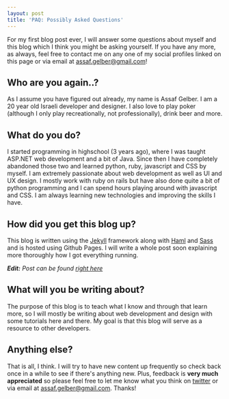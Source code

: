 ```yaml
---
layout: post
title: 'PAQ: Possibly Asked Questions'
---
```


For my first blog post ever, I will answer some questions about myself and this blog which I think you might be asking yourself. If you have any more, as always, feel free to contact me on any one of my social profiles linked on this page or via email at assaf.gelber@gmail.com!



## Who are you again..?

As I assume you have figured out already, my name is Assaf Gelber. I am a 20 year old Israeli developer and designer. I also love to play poker (although I only play recreationally, not professionally), drink beer and more.

## What do you do?

I started programming in highschool (3 years ago), where I was taught ASP.NET web development and a bit of Java. Since then I have completely abandoned those two and learned python, ruby, javascript and CSS by myself. I am extremely passionate about web development as well as UI and UX design. I mostly work with ruby on rails but have also done quite a bit of python programming and I can spend hours playing around with javascript and CSS. I am always learning new technologies and improving the skills I have.

## How did you get this blog up?

This blog is written using the [Jekyll](http://jekyllrb.com) framework along with [Haml](http://haml.info) and [Sass](http://sass-lang.com)	and is hosted using Github Pages. I will write a whole post soon explaining more thoroughly how I got everything running.

_**Edit:** Post can be found [right here](/jekyll-haml-sass-on-github-pages/)_

## What will you be writing about?

The purpose of this blog is to teach what I know and through that learn more, so I will mostly be writing about web development and design with some tutorials here and there. My goal is that this blog will serve as a resource to other developers.

## Anything else?

That is all, I think. I will try to have new content up frequently so check back once in a while to see if there's anything new. Plus, feedback is **very much appreciated** so please feel free to let me know what you think on [twitter](https://twitter.com/assafgelber) or via email at assaf.gelber@gmail.com. Thanks!